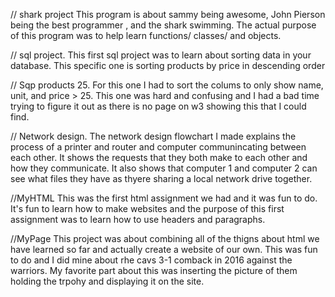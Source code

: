  // shark project This program is about sammy being awesome, John Pierson being the best programmer , and the shark swimming. The actual purpose of this program was to help learn functions/ classes/ and objects.


// sql project. This first sql project was to learn about sorting data in your database. This specific one is sorting products by price in descending order 

// Sqp products 25. For this one I had to sort the colums to only show name, unit, and price > 25. This one was hard and confusing and I had a bad time trying to figure it out as there is no page on w3 showing this that I could find. 

// Network design. The network design flowchart I made explains the process of a printer and router and computer communincating between each other. It shows the requests that they both make to each other and how they communicate. It also shows that computer 1 and computer 2 can see what files they have as thyere sharing a local network drive together.

//MyHTML This was the first html assignment we had and it was fun to do. It's fun to learn how to make websites and the purpose of this first assignment was to learn how to use headers and paragraphs. 

//MyPage  This project was about combining all of the thigns about html we have learned so far and actually create a website of our own. This was fun to do and I did mine about rhe cavs 3-1 comback in 2016 against the warriors. My favorite part about this was inserting the picture of them holding the trpohy and displaying it on the site. 
